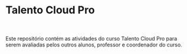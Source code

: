 <h1>Talento Cloud Pro</h1><br /><br /><span>Este repositório contém as atividades do curso Talento Cloud Pro para serem avaliadas pelos outros alunos, professor e coordenador do curso.</span>
